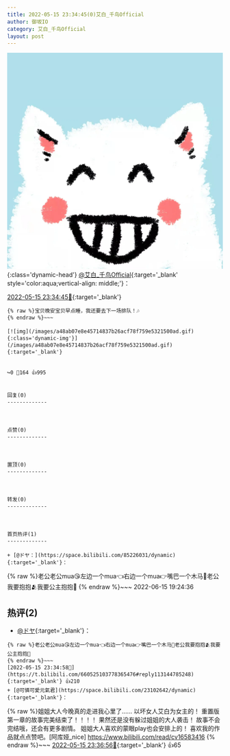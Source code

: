 ```yaml
---
title: 2022-05-15 23:34:45(0)艾白_千鸟Official
author: 御坂IO
category: 艾白_千鸟Official
layout: post
---
```


![img](/images/9ae8b9445fd0665cc014d9080156a45271be73c6.jpg){:class='dynamic-head'}
[@艾白_千鸟Official](https://space.bilibili.com/334537711/dynamic){:target='_blank' style='color:aqua;vertical-align: middle;'}：

[2022-05-15 23:34:45🔗](https://t.bilibili.com/660525103778365476){:target='_blank'}

~~~
{% raw %}宝贝晚安宝贝早点睡，我还要去下一场排队！🎶
{% endraw %}~~~

[![img](/images/a48ab07e8e45714837b26acf78f759e5321500ad.gif){:class='dynamic-img'}](/images/a48ab07e8e45714837b26acf78f759e5321500ad.gif){:target='_blank'}


↪️0 💬164 👍995


回复(0)
-------------



点赞(0)
-------------



置顶(0)
-------------



转发(0)
-------------



首页热评(1)
-------------

+ [@ドヤ：](https://space.bilibili.com/85226031/dynamic){:target='_blank'}：
~~~
{% raw %}老公老公mua😘左边一个mua👈右边一个mua👉嘴巴一个木马👄老公我要抱抱🫂我要公主抱抱👸
{% endraw %}~~~
2022-06-15 19:24:36


热评(2)
-------------

+ [@ドヤ](https://space.bilibili.com/85226031/dynamic){:target='_blank'}：
~~~
{% raw %}老公老公mua😘左边一个mua👈右边一个mua👉嘴巴一个木马👄老公我要抱抱🫂我要公主抱抱👸
{% endraw %}~~~
[2022-05-15 23:34:58🔗](https://t.bilibili.com/660525103778365476#reply113144785248){:target='_blank'} 👍210
+ [@可憐可愛元氣君](https://space.bilibili.com/23102642/dynamic){:target='_blank'}：
~~~
{% raw %}姐姐大人今晚真的走进我心里了……
以坏女人艾白为女主的！
重置版第一章的故事完美结束了！！！！
果然还是没有躲过姐姐的大人袭击！
故事不会完结哦，还会有更多剧情。
姐姐大人喜欢的蒙眼play也会安排上的！
喜欢我的作品就点点赞吧。[阿库娅_nice]
https://www.bilibili.com/read/cv16583416
{% endraw %}~~~
[2022-05-15 23:36:56🔗](https://t.bilibili.com/660525103778365476#reply113145027312){:target='_blank'} 👍65


